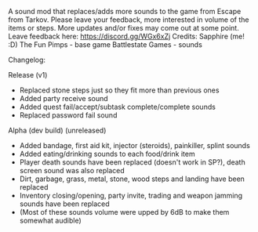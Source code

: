 A sound mod that replaces/adds more sounds to the game from Escape from Tarkov.
Please leave your feedback, more interested in volume of the items or steps. More updates and/or fixes may come out at some point.
Leave feedback here: https://discord.gg/WGx6xZj
Credits:
Sapphire (me! :D)
The Fun Pimps - base game
Battlestate Games - sounds

Changelog:

Release (v1)
- Replaced stone steps just so they fit more than previous ones
- Added party receive sound
- Added quest fail/accept/subtask complete/complete sounds
- Replaced password fail sound

Alpha (dev build) (unreleased)
- Added bandage, first aid kit, injector (steroids), painkiller, splint sounds
- Added eating/drinking sounds to each food/drink item
- Player death sounds have been replaced (doesn't work in SP?), death screen sound was also replaced
- Dirt, garbage, grass, metal, stone, wood steps and landing have been replaced
- Inventory closing/opening, party invite, trading and weapon jamming sounds have been replaced
- (Most of these sounds volume were upped by 6dB to make them somewhat audible)